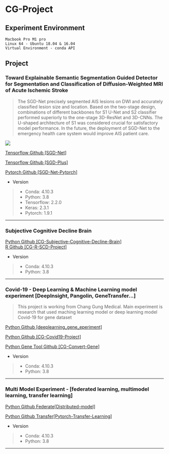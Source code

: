 # CG-Project
## Experiment Environment
```
Macbook Pro M1 pro
Linux 64 - Ubuntu 18.04 & 16.04
Virtual Environment - conda API
```
## Project
### Toward Explainable Semantic Segmentation Guided Detector for Segmentation and Classification of Diffusion-Weighted MRI of Acute Ischemic Stroke
> The SGD-Net precisely segmented AIS lesions on DWI and accurately classified lesion size and location. Based on the two-stage design, combinations of different backbones for S1 U-Net and S2 classifier performed superiorly to the one-stage 3D-ResNet and 3D-CNNs. The U-shaped architecture of S1 was considered crucial for satisfactory model performance. In the future, the deployment of SGD-Net to the emergency health care system would improve AIS patient care.

<img src='https://github.com/IlikeBB/F3DD/raw/main/plot_results/is0302.gif'></p>
<a href='https://github.com/IlikeBB/SGD-Net'> Tensorflow Github [SGD-Net]</a></p>
<a href='https://github.com/IlikeBB/SGD-Plus'> Tensorflow Github [SGD-Plus]</a></p>
<a href='https://github.com/IlikeBB/SGD-Net-Pytorch'> Pytorch Github [SGD-Net-Pytorch]</a></p>

* Version
> * Conda: 4.10.3
> * Python: 3.8
> * Tensorflow: 2.2.0
> * Keras: 2.3.1
> * Pytorch: 1.9.1
<hr>

### Subjective Cognitive Decline Brain
<a href='https://github.com/IlikeBB/CG-Subjective-Cognitive-Decline-Brain'> Python Github [CG-Subjective-Cognitive-Decline-Brain]</a><br>
<a href='https://github.com/IlikeBB/CG-R-SCD-Project'> R Github [CG-R-SCD-Project]</a>

* Version
> * Conda: 4.10.3
> * Python: 3.8
<hr>

### Covid-19 - Deep Learning & Machine Learning model experiment [DeepInsight, Pangolin, GeneTransfer...]

> This project is working from Chang Gung Medical. Main experiment is research that used maching learning model or deep learning model Covid-19 for gene dataset

<a href='https://github.com/IlikeBB/CG-Covid19-Project/tree/main/deeplearning_gene_eperiment'> Python Github [deeplearning_gene_eperiment]</a></p>
<a href='https://github.com/IlikeBB/CG-Covid19-Project'> Python Github [CG-Covid19-Project]</a></p>
<a href='https://github.com/IlikeBB/CG-Convert-Gene'> Python Gene Tool Github [CG-Convert-Gene]</a></p>

* Version
> * Conda: 4.10.3
> * Python: 3.8
<hr>

### Multi Model Experiment - [federated learning, multimodel learning, transfer learning]
<a href='https://github.com/IlikeBB/Distributed-model'> Python Github Federate[Distributed-model]</a></p>
<a href='https://github.com/IlikeBB/Pytorch-Transfer-Learning'> Python Github Transfer[Pytorch-Transfer-Learning]</a></p>

* Version
> * Conda: 4.10.3
> * Python: 3.8
<hr>

